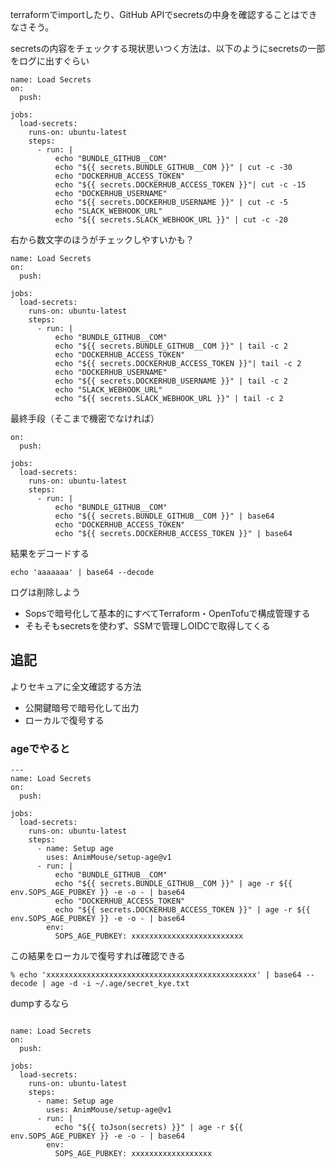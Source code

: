 terraformでimportしたり、GitHub APIでsecretsの中身を確認することはできなさそう。

secretsの内容をチェックする現状思いつく方法は、以下のようにsecretsの一部をログに出すぐらい

```
name: Load Secrets
on: 
  push:

jobs:
  load-secrets:
    runs-on: ubuntu-latest
    steps:
      - run: |
          echo "BUNDLE_GITHUB__COM"
          echo "${{ secrets.BUNDLE_GITHUB__COM }}" | cut -c -30
          echo "DOCKERHUB_ACCESS_TOKEN"
          echo "${{ secrets.DOCKERHUB_ACCESS_TOKEN }}"| cut -c -15
          echo "DOCKERHUB_USERNAME"
          echo "${{ secrets.DOCKERHUB_USERNAME }}" | cut -c -5
          echo "SLACK_WEBHOOK_URL"
          echo "${{ secrets.SLACK_WEBHOOK_URL }}" | cut -c -20
```

右から数文字のほうがチェックしやすいかも？

```
name: Load Secrets
on: 
  push:

jobs:
  load-secrets:
    runs-on: ubuntu-latest
    steps:
      - run: |
          echo "BUNDLE_GITHUB__COM"
          echo "${{ secrets.BUNDLE_GITHUB__COM }}" | tail -c 2
          echo "DOCKERHUB_ACCESS_TOKEN"
          echo "${{ secrets.DOCKERHUB_ACCESS_TOKEN }}"| tail -c 2
          echo "DOCKERHUB_USERNAME"
          echo "${{ secrets.DOCKERHUB_USERNAME }}" | tail -c 2
          echo "SLACK_WEBHOOK_URL"
          echo "${{ secrets.SLACK_WEBHOOK_URL }}" | tail -c 2
```

最終手段（そこまで機密でなければ）

```
on: 
  push:

jobs:
  load-secrets:
    runs-on: ubuntu-latest
    steps:
      - run: |
          echo "BUNDLE_GITHUB__COM"
          echo "${{ secrets.BUNDLE_GITHUB__COM }}" | base64
          echo "DOCKERHUB_ACCESS_TOKEN"
          echo "${{ secrets.DOCKERHUB_ACCESS_TOKEN }}" | base64
```

結果をデコードする
```
echo 'aaaaaaa' | base64 --decode
```

ログは削除しよう

- Sopsで暗号化して基本的にすべてTerraform・OpenTofuで構成管理する
- そもそもsecretsを使わず、SSMで管理しOIDCで取得してくる

## 追記

よりセキュアに全文確認する方法
- 公開鍵暗号で暗号化して出力
- ローカルで復号する

### ageでやると

```
---
name: Load Secrets
on:
  push:

jobs:
  load-secrets:
    runs-on: ubuntu-latest
    steps:
      - name: Setup age
        uses: AnimMouse/setup-age@v1
      - run: |
          echo "BUNDLE_GITHUB__COM"
          echo "${{ secrets.BUNDLE_GITHUB__COM }}" | age -r ${{ env.SOPS_AGE_PUBKEY }} -e -o - | base64
          echo "DOCKERHUB_ACCESS_TOKEN"
          echo "${{ secrets.DOCKERHUB_ACCESS_TOKEN }}" | age -r ${{ env.SOPS_AGE_PUBKEY }} -e -o - | base64
        env:
          SOPS_AGE_PUBKEY: xxxxxxxxxxxxxxxxxxxxxxxxx
```

この結果をローカルで復号すれば確認できる

```
% echo 'xxxxxxxxxxxxxxxxxxxxxxxxxxxxxxxxxxxxxxxxxxxxxxx' | base64 --decode | age -d -i ~/.age/secret_kye.txt
```

dumpするなら

```

name: Load Secrets
on:
  push:

jobs:
  load-secrets:
    runs-on: ubuntu-latest
    steps:
      - name: Setup age
        uses: AnimMouse/setup-age@v1
      - run: |
          echo "${{ toJson(secrets) }}" | age -r ${{ env.SOPS_AGE_PUBKEY }} -e -o - | base64
        env:
          SOPS_AGE_PUBKEY: xxxxxxxxxxxxxxxxxx
```
